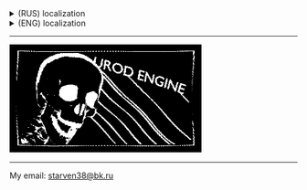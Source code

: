 <!---▒▒▒▒▒▒▒▒▒▒▒▒▒▒▒▒▒▒▒▒▒▒▒▒▒▒▒▒▒▒▒▒▒▒▒▒▒▒▒▒▒▒▒ comment line ▒▒▒▒▒▒▒▒▒▒▒▒▒▒▒▒▒▒▒▒▒▒▒▒▒▒▒▒▒▒▒▒▒▒▒▒▒▒▒▒▒▒▒▒▒▒▒▒▒▒▒▒▒▒▒▒▒▒▒▒▒▒▒▒▒▒▒▒▒▒▒▒▒▒▒▒▒▒▒▒▒▒▒▒▒▒▒▒▒▒▒▒▒▒▒▒▒▒▒▒▒▒▒▒▒▒▒▒▒▒▒▒▒▒▒▒▒▒▒▒▒▒▒▒--->

<details><summary>(RUS) localization</summary>
  
## Привет, солнце!
#### Занимаюсь разработкой PC, Android проектов с 2016 года. </br>

> Изначально релизы моих проектов были на GameJolt и PlayMarket, но сейчас активно изучаю GitHub </br>

----------------------

<details><summary> :memo: Мои предпочтения </summary>

|Предмет|Предпочтение|
|-|-|
| Операционные системы |Windows 11, Arch Linux, Mint, Manjaro |
| Графика |Blender 3D, Photoshop CS6, Aseprite |
| Видео | Premiere Pro, Any Video Converter |
| Языки разработки | C#, C++ |
| Среды разрабоки | Qt5, Visual Studio 2019, Unity, Clickteam Fusion 2.5 |
| Сетевые протоколы | TCP, UDP |
| Системы монетизации | AdMob, Yandex Mobile Unity Ads SDK |
</details>

<details><summary> :art: Мой профиль SketchFab. Храню свои 3д модели под лицензией CC 3.0 Share Alike. </summary>

# Мои любимые проекты:
- [Crying head](https://skfb.ly/6vDJw)
- [ATI Radeion X1650 PRO videocard](https://skfb.ly/6WQBT)
- [Personal Computer](https://skfb.ly/6u6KN)
  
![My SketchFab account](images/png/sketchfab.png)  
</details>


<details><summary> :skull: Мой профиль Play Market. Храню свои наиболее удачные и коммерческие проекты.</summary>
  
# Мои любимые проекты:
- [SCP - Viewer (682 315 установок)](https://www.google.com/url?sa=t&rct=j&q=&esrc=s&source=web&cd=&cad=rja&uact=8&ved=2ahUKEwi8sMybupiAAxVYJxAIHZzICpsQFnoECB0QAQ&url=https%3A%2F%2Fplay.google.com%2Fstore%2Fapps%2Fdetails%3Fid%3Dcom.urodengine.scpviewer%26hl%3Dru%26gl%3DUS&usg=AOvVaw3dIhGziy601W9X7UqT9kQW&opi=89978449)
- [SCP - Viewer 2 (206 841 установок)](https://www.google.com/url?sa=t&rct=j&q=&esrc=s&source=web&cd=&cad=rja&uact=8&ved=2ahUKEwi8sMybupiAAxVYJxAIHZzICpsQFnoECCEQAQ&url=https%3A%2F%2Fplay.google.com%2Fstore%2Fapps%2Fdetails%3Fid%3Dcom.URODEngine.SCPViewer2%26hl%3Dru%26gl%3DUS&usg=AOvVaw02A9soGusL_Yfq4SPdHk5W&opi=89978449)
  
![My PlayMarket account](images/png/playmarket.png)
</details>
  
<details><summary> :game_die: Мой профиль GameJolt. Храню свои любимые проекты.</summary>

# Мои любимые проекты:
- [Shrek is Dancing](https://gamejolt.com/games/ShrekDance/414971)
- [Mini Boshy With love](https://gamejolt.com/games/MiniBoshyWithLove/394910)
- [Cursor highlight color changer](https://gamejolt.com/games/CursorHighlightColorChanger/806849)
- [Cellular automaton - game of life](https://gamejolt.com/games/Cellularautomatongameoflife/738257)
  
![My GameJolt account](images/png/gamejolt.png)

</details>
</details>

<!---▒▒▒▒▒▒▒▒▒▒▒▒▒▒▒▒▒▒▒▒▒▒▒▒▒▒▒▒▒▒▒▒▒▒▒▒▒▒▒▒▒▒▒ comment line ▒▒▒▒▒▒▒▒▒▒▒▒▒▒▒▒▒▒▒▒▒▒▒▒▒▒▒▒▒▒▒▒▒▒▒▒▒▒▒▒▒▒▒▒▒▒▒▒▒▒▒▒▒▒▒▒▒▒▒▒▒▒▒▒▒▒▒▒▒▒▒▒▒▒▒▒▒▒▒▒▒▒▒▒▒▒▒▒▒▒▒▒▒▒▒▒▒▒▒▒▒▒▒▒▒▒▒▒▒▒▒▒▒▒▒▒▒▒▒▒▒▒▒▒--->

<details><summary>(ENG) localization</summary>
  
## Hi sunshine!
#### I have been developing PC, Android projects since 2016. </br>

> Initially, the releases of my projects were on GameJolt and PlayMarket, but now I am actively studying GitHub </br>

----------------------

<details><summary> :memo: My preferences </summary>

|Key|Item|
|-|-|
| OS |Windows 11, Arch Linux, Mint, Manjaro |
| Graphic |Blender 3D, Photoshop CS6, Aseprite |
| Video | Premiere Pro, Any Video Converter |
| Languages | C#, C++ |
| IDE | Qt5, Visual Studio 2019, Unity, Clickteam Fusion 2.5 |
| Network Protocols | TCP, UDP |
| Monetization systems | AdMob, Yandex Mobile Unity Ads SDK |
</details>

<details><summary> :art: My SketchFab profile. I store my 3D models under CC 3.0 Share Alike license. </summary>

# My favorite projects:
- [Crying head](https://skfb.ly/6vDJw)
- [ATI Radeion X1650 PRO videocard](https://skfb.ly/6WQBT)
- [Personal Computer](https://skfb.ly/6u6KN)
  
![My SketchFab account](images/png/sketchfab.png)  
</details>


<details><summary> :skull: My Play Market profile. I keep my most successful and commercial projects.</summary>
  
# My favorite projects:
- [SCP - Viewer (682 315 downloads)](https://www.google.com/url?sa=t&rct=j&q=&esrc=s&source=web&cd=&cad=rja&uact=8&ved=2ahUKEwi8sMybupiAAxVYJxAIHZzICpsQFnoECB0QAQ&url=https%3A%2F%2Fplay.google.com%2Fstore%2Fapps%2Fdetails%3Fid%3Dcom.urodengine.scpviewer%26hl%3Dru%26gl%3DUS&usg=AOvVaw3dIhGziy601W9X7UqT9kQW&opi=89978449)
- [SCP - Viewer 2 (206 841 downloads)](https://www.google.com/url?sa=t&rct=j&q=&esrc=s&source=web&cd=&cad=rja&uact=8&ved=2ahUKEwi8sMybupiAAxVYJxAIHZzICpsQFnoECCEQAQ&url=https%3A%2F%2Fplay.google.com%2Fstore%2Fapps%2Fdetails%3Fid%3Dcom.URODEngine.SCPViewer2%26hl%3Dru%26gl%3DUS&usg=AOvVaw02A9soGusL_Yfq4SPdHk5W&opi=89978449)
  
![My PlayMarket account](images/png/playmarket.png)
</details>
  
<details><summary> :game_die: My GameJolt profile. I keep my favorite projects.</summary>

# My favorite projects:
- [Shrek is Dancing](https://gamejolt.com/games/ShrekDance/414971)
- [Mini Boshy With love](https://gamejolt.com/games/MiniBoshyWithLove/394910)
- [Cursor highlight color changer](https://gamejolt.com/games/CursorHighlightColorChanger/806849)
- [Cellular automaton - game of life](https://gamejolt.com/games/Cellularautomatongameoflife/738257)
  
![My GameJolt account](images/png/gamejolt.png)

</details>
</details>

<!---▒▒▒▒▒▒▒▒▒▒▒▒▒▒▒▒▒▒▒▒▒▒▒▒▒▒▒▒▒▒▒▒▒▒▒▒▒▒▒▒▒▒▒ comment line ▒▒▒▒▒▒▒▒▒▒▒▒▒▒▒▒▒▒▒▒▒▒▒▒▒▒▒▒▒▒▒▒▒▒▒▒▒▒▒▒▒▒▒▒▒▒▒▒▒▒▒▒▒▒▒▒▒▒▒▒▒▒▒▒▒▒▒▒▒▒▒▒▒▒▒▒▒▒▒▒▒▒▒▒▒▒▒▒▒▒▒▒▒▒▒▒▒▒▒▒▒▒▒▒▒▒▒▒▒▒▒▒▒▒▒▒▒▒▒▒▒▒▒▒--->

----------------------

![Title from 2019](images/gif/title.gif)</br>

----------------------

My email: starven38@bk.ru

<!---▒▒▒▒▒▒▒▒▒▒▒▒▒▒▒▒▒▒▒▒▒▒▒▒▒▒▒▒▒▒▒▒▒▒▒▒▒▒▒▒▒▒▒ comment line ▒▒▒▒▒▒▒▒▒▒▒▒▒▒▒▒▒▒▒▒▒▒▒▒▒▒▒▒▒▒▒▒▒▒▒▒▒▒▒▒▒▒▒▒▒▒▒▒▒▒▒▒▒▒▒▒▒▒▒▒▒▒▒▒▒▒▒▒▒▒▒▒▒▒▒▒▒▒▒▒▒▒▒▒▒▒▒▒▒▒▒▒▒▒▒▒▒▒▒▒▒▒▒▒▒▒▒▒▒▒▒▒▒▒▒▒▒▒▒▒▒▒▒▒--->
